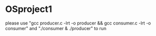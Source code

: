 # OSproject1
please use "gcc producer.c -lrt -o producer && gcc consumer.c -lrt -o consumer"
and "./consumer & ./producer" to run
